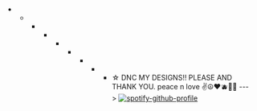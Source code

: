  - - - - - - - - - ☆
DNC MY DESIGNS!! PLEASE AND THANK YOU.
peace n love ✌️☮️❤️🫐🥦🥁 
--->
[![spotify-github-profile](https://spotify-github-profile.vercel.app/api/view?uid=nc2xu7jzn4t26bh1k2ljmaeky&cover_image=true&theme=default&show_offline=false&background_color=121212&interchange=false)](https://spotify-github-profile.vercel.app/api/view?uid=nc2xu7jzn4t26bh1k2ljmaeky&redirect=true)
